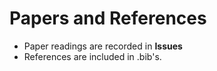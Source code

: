 # Papers and References

* Paper readings are recorded in **Issues**
* References are included in .bib's.

